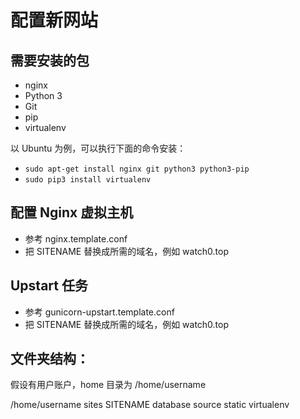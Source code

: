 配置新网站
=======

## 需要安装的包
* nginx
* Python 3
* Git
* pip
* virtualenv

以 Ubuntu 为例，可以执行下面的命令安装：
* `sudo apt-get install nginx git python3 python3-pip`
* `sudo pip3 install virtualenv`

## 配置 Nginx 虚拟主机
* 参考 nginx.template.conf
* 把 SITENAME 替换成所需的域名，例如 watch0.top

## Upstart 任务
* 参考 gunicorn-upstart.template.conf
* 把 SITENAME 替换成所需的域名，例如 watch0.top

## 文件夹结构：
假设有用户账户，home 目录为 /home/username

/home/username
	sites
		SITENAME
			database
			source
			static
			virtualenv